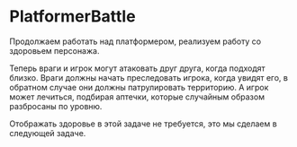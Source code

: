 # PlatformerBattle
 Продолжаем работать над платформером, реализуем работу со здоровьем персонажа. 

Теперь враги и игрок могут атаковать друг друга, когда подходят близко. Враги должны начать преследовать игрока, когда увидят его, в обратном случае они должны патрулировать территорию. А игрок может лечиться, подбирая аптечки, которые случайным образом разбросаны по уровню.

Отображать здоровье в этой задаче не требуется, это мы сделаем в следующей задаче.